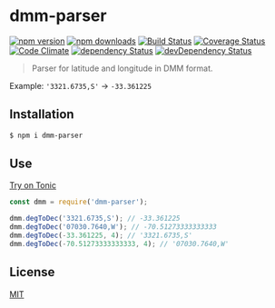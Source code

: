 # dmm-parser

[![npm version](https://img.shields.io/npm/v/dmm-parser.svg?style=flat-square)](https://www.npmjs.com/package/dmm-parser)
[![npm downloads](https://img.shields.io/npm/dm/dmm-parser.svg?style=flat-square)](https://www.npmjs.com/package/dmm-parser)
[![Build Status](https://img.shields.io/travis/lgaticaq/dmm-parser.svg?style=flat-square)](https://travis-ci.org/lgaticaq/dmm-parser)
[![Coverage Status](https://img.shields.io/coveralls/lgaticaq/dmm-parser/master.svg?style=flat-square)](https://coveralls.io/github/lgaticaq/dmm-parser?branch=master)
[![Code Climate](https://img.shields.io/codeclimate/github/lgaticaq/dmm-parser.svg?style=flat-square)](https://codeclimate.com/github/lgaticaq/dmm-parser)
[![dependency Status](https://img.shields.io/david/lgaticaq/dmm-parser.svg?style=flat-square)](https://david-dm.org/lgaticaq/dmm-parser#info=dependencies)
[![devDependency Status](https://img.shields.io/david/dev/lgaticaq/dmm-parser.svg?style=flat-square)](https://david-dm.org/lgaticaq/dmm-parser#info=devDependencies)

> Parser for latitude and longitude in DMM format.

Example: `'3321.6735,S'` -> `-33.361225`

## Installation

```bash
$ npm i dmm-parser
```

## Use

[Try on Tonic](https://tonicdev.com/npm/dmm-parser)
```js
const dmm = require('dmm-parser');

dmm.degToDec('3321.6735,S'); // -33.361225
dmm.degToDec('07030.7640,W'); // -70.51273333333333
dmm.degToDec(-33.361225, 4); // '3321.6735,S'
dmm.degToDec(-70.51273333333333, 4); // '07030.7640,W'
```

## License

[MIT](https://tldrlegal.com/license/mit-license)
